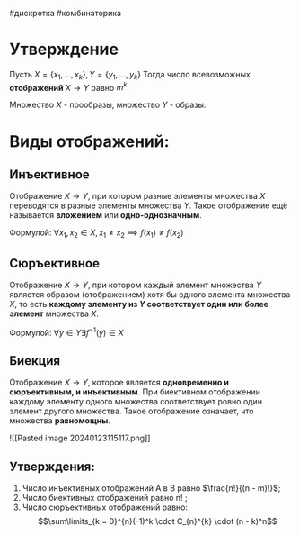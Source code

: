 #дискретка #комбинаторика 
# Утверждение
Пусть $X = \{ x_1, \dots, x_k\}, Y = \{ y_1, \dots, y_k\}$
Тогда число всевозможных **отображений** $X \to Y$ равно $m^k$.

Множество $X$ - прообразы, множество $Y$ - образы.
# Виды отображений:
## Инъективное
Отображение $X \to Y$, при котором разные элементы множества $X$ переводятся в разные элементы множества $Y$.
Такое отображение ещё называется **вложением** или **одно-однозначным**.

Формулой: $\forall x_1, x_2 \in X, x_1 \neq x_2 \implies f(x_1) \neq f(x_2)$
## Сюръективное
Отображение $X \to Y$, при котором каждый элемент множества $Y$ является образом (отображением) хотя бы одного элемента множества $X$, то есть **каждому элементу из $Y$ соответствует один или более элемент** множества $X$.

Формулой: $\forall y \in Y \exists f^{-1}(y) \in X$
## Биекция
Отображение $X \to Y$, которое является **одновременно и сюръективным, и инъективным**. При биективном отображении каждому элементу одного множества соответствует ровно один элемент другого множества. Такое отображение означает, что множества **равномощны**.

![[Pasted image 20240123115117.png]]

## Утверждения:
1. Число инъективных отображений A в B равно $\frac{n!}{(n - m)!}$;
2. Число биективных отображений равно n! ;
3. Число сюръективных отображений равно: $$\sum\limits_{k = 0}^{n}(-1)^k \cdot C_{n}^{k} \cdot (n - k)^n$$